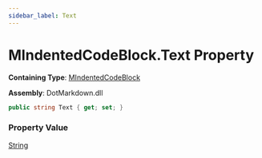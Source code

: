 ```yaml
---
sidebar_label: Text
---
```


# MIndentedCodeBlock\.Text Property

**Containing Type**: [MIndentedCodeBlock](../index.md)

**Assembly**: DotMarkdown\.dll

```csharp
public string Text { get; set; }
```

### Property Value

[String](https://docs.microsoft.com/en-us/dotnet/api/system.string)


